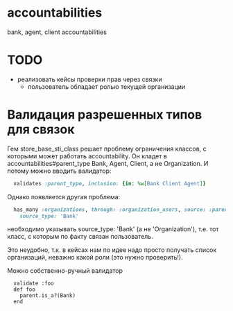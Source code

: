 # accountabilities
bank, agent, client accountabilities

# TODO
- реализовать кейсы проверки прав через связки
  - пользователь обладает ролью текущей организации

# Валидация разрешенных типов для связок

Гем store_base_sti_class решает проблему ограничения классов, с которыми может
работать accountability. Он кладет в accountabilities#parent_type
Bank, Agent, Client, а не Organization. И потому можно вводить валидатор:

```organization_user.rb
  validates :parent_type, inclusion: {in: %w[Bank Client Agent]}
```

Однако появляется другая проблема:

```user.rb
  has_many :organizations, through: :organization_users, source: :parent,
    source_type: 'Bank'
```

необходимо указывать source_type: 'Bank' (а не 'Organization'), т.е. тот
класс, с которым по факту связан пользователь.

Это неудобно, т.к. в кейсах нам по идее надо просто получать список организаций,
неважно какой роли (это нужно проверить!).

Можно собственно-ручный валидатор

```
  validate :foo
  def foo
    parent.is_a?(Bank)
  end
```
